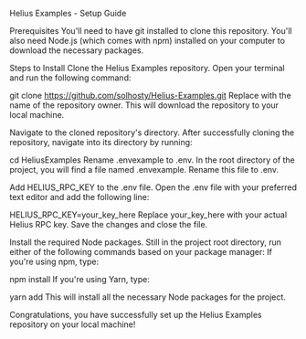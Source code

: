 Helius Examples - Setup Guide

Prerequisites
You'll need to have git installed to clone this repository. You'll also need Node.js (which comes with npm) installed on your computer to download the necessary packages.

Steps to Install
Clone the Helius Examples repository. Open your terminal and run the following command:

git clone https://github.com/solhosty/Helius-Examples.git
Replace <username> with the name of the repository owner. This will download the repository to your local machine.

Navigate to the cloned repository's directory. After successfully cloning the repository, navigate into its directory by running:

cd HeliusExamples
Rename .envexample to .env. In the root directory of the project, you will find a file named .envexample. Rename this file to .env.

Add HELIUS_RPC_KEY to the .env file. Open the .env file with your preferred text editor and add the following line:

HELIUS_RPC_KEY=your_key_here
Replace your_key_here with your actual Helius RPC key. Save the changes and close the file.

Install the required Node packages. Still in the project root directory, run either of the following commands based on your package manager:
If you're using npm, type:

npm install
If you're using Yarn, type:

yarn add
This will install all the necessary Node packages for the project.

Congratulations, you have successfully set up the Helius Examples repository on your local machine!

